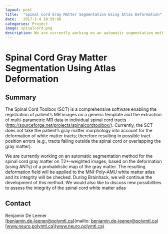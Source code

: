 ```yaml
---
layout: post
title:  "Spinal Cord Gray Matter Segmentation Using Atlas Deformation"
date:   2017-1-4 10:59:06
categories: Project
image: spinalcord.png
description: We are currently working on an automatic segmentation method for the spinal cord gray matter on T2*-weighted images, based on the deformation (using ANTs) of a probabilistic map of the gray matter.
---
```

# Spinal Cord Gray Matter Segmentation Using Atlas Deformation

## Summary
The Spinal Cord Toolbox (SCT) is a comprehensive software enabling the registration of patient’s MR images on a generic template and the extraction of multi-parametric MR data in individual spinal cord tracts (http://sourceforge.net/projects/spinalcordtoolbox/). Currently, the SCT does not take the patient’s gray matter morphology into account for the deformation of white matter tracts; therefore resulting in possible tract position errors (e.g., tracts falling outside the spinal cord or overlapping the gray matter).

We are currently working on an automatic segmentation method for the spinal cord gray matter on T2*-weighted images, based on the deformation (using ANTs) of a probabilistic map of the gray matter. The resulting deformation field will be applied to the MNI-Poly-AMU white matter atlas and its integrity will be checked. During Brainhack, we will continue the development of this method. We would also like to discuss new possibilities to assess the integrity of the spinal cord white matter atlas

## Contact  
Benjamin De Leener  
[benjamin.de-leener@polymtl.ca](mailto: benjamin.de-leener@polymtl.ca)  
[www.neuro.polymtl.ca](www.neuro.polymtl.ca)  
